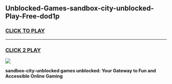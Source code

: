 
## Unblocked-Games-sandbox-city-unblocked-Play-Free-dod1p
<h3>
<a href="https://premium76.site?title=sandbox-city-unblocked&ref=12A">CLICK TO PLAY</a></h3>
<hr>

<h3>
<a href="https://premium76.site?title=sandbox-city-unblocked&ref=12A">CLICK 2 PLAY</a>
  
</h3>

<a href="https://premium76.site?title=sandbox-city-unblocked&ref=12A"><img src="https://clearcache.store/games.png"></a>


**sandbox-city-unblocked games unblocked: Your Gateway to Fun and Accessible Online Gaming**
